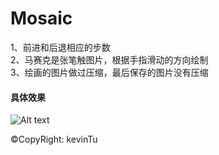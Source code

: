 # Mosaic

1、前进和后退相应的步数<br/>
2、马赛克是张笔触图片，根据手指滑动的方向绘制<br/>
3、绘画的图片做过压缩，最后保存的图片没有压缩<br/>

#### 具体效果

![Alt text](/imgs/1.jpg)


&copy;CopyRight: kevinTu
